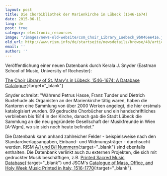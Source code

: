 ```yaml
---
layout: post
title: Die Chorbibliothek der Marienkirche in Lübeck (1546-1674)
date: 2015-06-11
lang: de
post: true
category: electronic_resources
image: "/images/news-old-website/csm_Choir_Library_Luebeck_9b046ee41e.jpg"
old_url: http://www.rism.info/de/startseite/newsdetails/browse/48/article/64/the-choir-library-of-st-marys-in-luebeck-1546-1674.html
email: ''
author: ''
---
```


Veröffentlichung einer neuen Datenbank durch Kerala J. Snyder (Eastman School of Music, University of Rochester):

[The Choir Library of St. Mary's in Lübeck, 1546-1674: A Database Catalogue](https://orgeldatabas.gu.se/webgoart/goart/Snyder.php){:target="_blank"}

Snyder schreibt: "Während Petrus Hasse, Franz Tunder und Dietrich Buxtehude als Organisten an der Marienkirche tätig waren, haben die Kantoren eine Sammlung von über 2000 Werken angelegt, die hier erstmals katalogisiert wurden. 69 gedruckte Chorbücher und ein handschriftliches verblieben bis 1814 in der Kirche, danach gab die Stadt Lübeck die Sammlung an die neu gegründete Gesellschaft der Musikfreunde in Wien [A-Wgm], wo sie sich noch heute befindet."


Die Datenbank kann anhand zahlreicher Felder - beispielsweise nach den Standardverlagsangaben, Einband- und Widmungsträger - durchsucht werden. RISM [A/I und B/I Nummern](https://opac.rism.info/search?View=rism&siglum=A-Wgm){:target="_blank"} sind ebenfalls enthalten. Die Datenbank verlinkt auch zu externen Projekten, die sich mit gedruckter Musik beschäftigen, z.B. [Printed Sacred Music Database](http://www.printed-sacred-music.org/){:target="_blank"} und JSCM's [Catalogue of Mass, Office, and Holy Week Music Printed in Italy, 1516-1770](http://sscm-jscm.org/instrumenta/instrumenta-volumes/instrumenta-volume-2/){:target="_blank"}.
